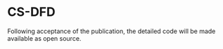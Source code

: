 # CS-DFD

Following acceptance of the publication, the detailed code will be made available as open source.
